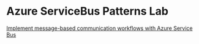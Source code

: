 # Azure ServiceBus Patterns Lab 
[Implement message-based communication workflows with Azure Service Bus](https://docs.microsoft.com/en-us/learn/modules/implement-message-workflows-with-service-bus/)
